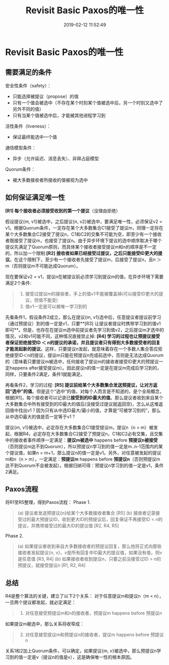 ﻿---
title: Revisit Basic Paxos的唯一性
date: 2019-02-12 11:52:49
tags:
---
# Revisit Basic Paxos的唯一性

##  需要满足的条件
安全性条件（safety）：
- 只能选择被提议（propose）的值
- 只有一个值会被选中（不存在某个时刻某个值被选中后，另一个时刻又选中了另外不同的值）
- 只有当某个值被选中后，才能被其他进程学习到

活性条件（liveness）：
- 保证最终能选中一个值

通信模型条件：
- 异步（允许延迟、消息丢失）、非拜占庭模型

Quorum条件：
- 被大多数接收者所接收的值被视为选中

##  如何保证满足唯一性
**[R1] 每个接收者必须接受收到的第一个提议**（没理由拒绝）

假设提议{m, v1}被选中，之后提议{n, v2}被选中，要满足唯一性，必须保证v2 = v1。根据Quorum条件，一定存在某个大多数集合C1接受了提议m，同理一定存在某个大多数集合C2接受了提议n，C1和C2的交集不可能为空，即至少有一个接收者既接受了提议m，也接受了提议n。由于异步环境下提议的选中顺序取决于哪个提议先满足了Quorum原则，而具体某个接收者接受提议m和n的顺序是不一定的，所以加一个限制:**[R2] 接收者如果已经接受过提议，之后只能接受ID更大的提议**。在这个限制下，至少有一个接收者先接受了提议m，后接受了提议n，且n ＞ m（否则提议m不可能达成Quorum）。

现在要保证v2 = v1，提议n在被提议前必须学习到提议m的值，在异步环境下需要满足2个条件:
>1. 接受过提议m的接收者，手上的值v1不能被覆盖掉(可以接受ID更大的提议，但值不能变)
>2. 值v1一定是可以被唯一学习到的

先看条件1，假设条件2成立，那么在提议{m, v1}选中后，任意提议者提议前学习（通过预提议）到的值一定是v1，只要**[R3] 让提议者提议时携带学习到的值v1即可**。但是，也存在在提议m选中前提议者先学习到值v2，之后提议m才选中的情况，v2和v1可能不同，这种情况直接禁止掉: **[R4] 学习的过程也让预提议接受者保证拒绝接受ID ＜ n的提议的承诺，并且提议者只有得到大多数接受者的回复才能发起新的提议**。这样，只要提议n发起，就意味着存在一个多数人集合答应拒绝接受ID＜n的提议，提议m只能在预提议n完成前选中，否则是无法达成Quorum的（意味着只要提议m被选中，任何接收了提议m的接收者接受ID更大的预提议一定happens after接受提议m）。因此提议n的值一定是在提议m完成后学习到的，同样，只要条件2满足，条件1就能满足。

再看条件2，学习的过程: **[R5] 提议前给某个大多数集合发送预提议，让对方返回“选中”的值**。但是这个“选中”的值，对每个人而言是不知道的，是个全局概念，根据[R1]，每个接收者可以记录已**接受到的ID最大的值**。那么提议者收到来自某个大多数集合中所有接受到的ID最大的值后(没接受过提议就返回空)，怎么从这堆返回值中找出v1？因为只有从中选ID最大/最小的值，才算是“可被学习到的”，那么从中选ID最大的值是否一定等于v1？

提议{m, v1}被选中，必定存在大多数集合C1接受提议m，提议n（n > m）被发起，根据R4，必定存在大多数集合C2接受了预提议n，C1和C2必有交集，且交集中的接收者事件顺序一定满足：**提议m被选中** happens before **预提议n被接受**（否则提议m达不到Quorum），所以预提议n学习到的值一定是m..n-1范围内的某个提议值，如果n = m+1，那么提议n的值一定是v1。另外，对任意被发起的提议m和n（n > m），一定满足：**预提议m** happens before **预提议n**（否则预提议m达不到Quorum不会被发起）。根据归纳可得：预提议n学习到的值一定是v1，条件2满足。

##  Paxos流程
将R1至R5整理，得到Paxos流程：
Phase 1.
>(a) 提议者发送预提议{n}给某个大多数接收者集合 [R5]
>(b) 接收者记录接受过的最大预提议ID，收到更大ID的预提议后，回复保证不再接受ID < n的提议，并携带接受过的最大ID的提议值 [R2, R4, R5]

Phase 2.
>(a) 如果提议者收到来自大多数接收者的预提议回复，那么他将正式向那些接收者发起提议{n, v}，v是所有回复中ID最大的提议值，如果没有值，则v是任意值 [R3, R4]
>(b) 如果接收者收到提议n，只要之前没接受过ID > n的预提议，就接受提议n [R1, R2, R4]

##  总结
R4是整个算法的关键，建立了以下2个关系：
对于任意提议m和提议n（m < n），一旦两个提议都发起，就必定满足：
>1. 对任意接受预提议m和n的接收者，预提议m happens before 预提议n

如果提议m被选中，那么关系将收窄成：
>2. 对任意接受提议m和预提议n的接收者，提议m happens before 预提议n
 
 关系1和2加上Quorum条件，可以确定，如果提议{m, v}被选中，那么预提议n学习到的值一定是v（提议n的值是v），这是确保唯一性的根本原因。